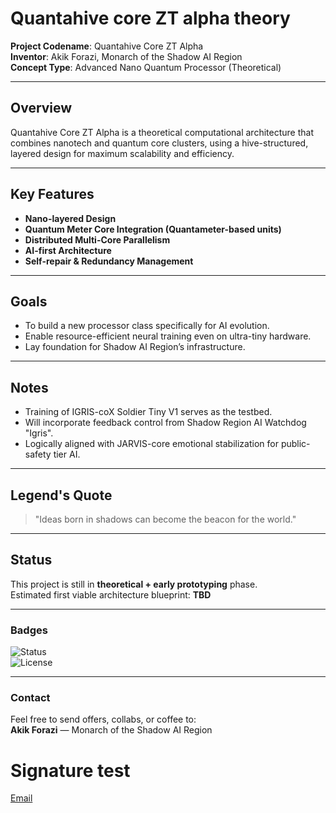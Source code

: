 # Quantahive core ZT alpha theory 

**Project Codename**: Quantahive Core ZT Alpha  
**Inventor**: Akik Forazi, Monarch of the Shadow AI Region  
**Concept Type**: Advanced Nano Quantum Processor (Theoretical)

---

## Overview

Quantahive Core ZT Alpha is a theoretical computational architecture that combines nanotech and quantum core clusters, using a hive-structured, layered design for maximum scalability and efficiency.

---

## Key Features

- **Nano-layered Design**  
- **Quantum Meter Core Integration (Quantameter-based units)**  
- **Distributed Multi-Core Parallelism**  
- **AI-first Architecture**  
- **Self-repair & Redundancy Management**

---

## Goals

- To build a new processor class specifically for AI evolution.
- Enable resource-efficient neural training even on ultra-tiny hardware.
- Lay foundation for Shadow AI Region’s infrastructure.

---

## Notes

- Training of IGRIS-coX Soldier Tiny V1 serves as the testbed.
- Will incorporate feedback control from Shadow Region AI Watchdog "Igris".
- Logically aligned with JARVIS-core emotional stabilization for public-safety tier AI.

---

## Legend's Quote

> "Ideas born in shadows can become the beacon for the world."

---

## Status

This project is still in **theoretical + early prototyping** phase.  
Estimated first viable architecture blueprint: **TBD**  

---

### Badges

![Status](https://img.shields.io/badge/Prototype-In_Progress-purple)  
![License](https://img.shields.io/badge/Innovation-Locked_&_Tracked-blue)

---

### Contact

Feel free to send offers, collabs, or coffee to:  
**Akik Forazi** — Monarch of the Shadow AI Region  
# Signature test
[Email](akikforaziinchaos@gmail.com)
